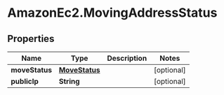 # AmazonEc2.MovingAddressStatus

## Properties

Name | Type | Description | Notes
------------ | ------------- | ------------- | -------------
**moveStatus** | [**MoveStatus**](MoveStatus.md) |  | [optional] 
**publicIp** | **String** |  | [optional] 



